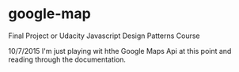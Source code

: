 # google-map
Final Project or Udacity Javascript Design Patterns Course

10/7/2015
I'm just playing wit hthe Google Maps Api at this point and reading through the documentation.
